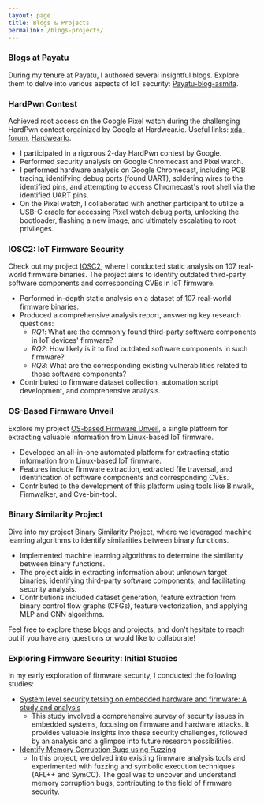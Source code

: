 ```yaml
---
layout: page
title: Blogs & Projects
permalink: /blogs-projects/
---
```


### Blogs at Payatu
During my tenure at Payatu, I authored several insightful blogs. Explore them to delve into various aspects of IoT security: [Payatu-blog-asmita](https://payatu.com/author/asmita-jha/).

### HardPwn Contest

Achieved root access on the Google Pixel watch during the challenging HardPwn contest orgainized by Google at Hardwear.io. Useful links: [xda-forum](https://forum.xda-developers.com/t/how-to-root-google-pixel-watch-using-magisk.4592737/), [HardwearIo](https://media.hardwear.io/hardpwn-usa-2023/).

- I participated in a rigorous 2-day HardPwn contest by Google.
- Performed security analysis on Google Chromecast and Pixel watch.
- I performed hardware analysis on Google Chromecast, including PCB tracing, identifying debug ports (found UART), soldering wires to the identified pins, and attempting to access Chromecast's root shell via the identified UART pins.
- On the Pixel watch, I collaborated with another participant to utilize a USB-C cradle for accessing Pixel watch debug ports, unlocking the bootloader, flashing a new image, and ultimately escalating to root privileges.


### IOSC2: IoT Firmware Security

Check out my project [IOSC2](https://github.com/asmitaj08/IOSC2), where I conducted static analysis on 107 real-world firmware binaries. The project aims to identify outdated third-party software components and corresponding CVEs in IoT firmware.

- Performed in-depth static analysis on a dataset of 107 real-world firmware binaries.
- Produced a comprehensive analysis report, answering key research questions:
  - *RQ1*: What are the commonly found third-party software components in IoT devices' firmware?
  - *RQ2*: How likely is it to find outdated software components in such firmware?
  - *RQ3*: What are the corresponding existing vulnerabilities related to those software components?
- Contributed to firmware dataset collection, automation script development, and comprehensive analysis.

### OS-Based Firmware Unveil

Explore my project [OS-based Firmware Unveil](https://github.com/asmitaj08/OS-based-firmware-unveil), a single platform for extracting valuable information from Linux-based IoT firmware.

- Developed an all-in-one automated platform for extracting static information from Linux-based IoT firmware.
- Features include firmware extraction, extracted file traversal, and identification of software components and corresponding CVEs.
- Contributed to the development of this platform using tools like Binwalk, Firmwalker, and Cve-bin-tool.

### Binary Similarity Project

Dive into my project [Binary Similarity Project](https://github.com/asmitaj08/BinarySimilarityProject), where we leveraged machine learning algorithms to identify similarities between binary functions.

- Implemented machine learning algorithms to determine the similarity between binary functions.
- The project aids in extracting information about unknown target binaries, identifying third-party software components, and facilitating security analysis.
- Contributions included dataset generation, feature extraction from binary control flow graphs (CFGs), feature vectorization, and applying MLP and CNN algorithms.

Feel free to explore these blogs and projects, and don't hesitate to reach out if you have any questions or would like to collaborate!


### Exploring Firmware Security: Initial Studies

In my early exploration of firmware security, I conducted the following studies:

- [System level security tetsing on embedded hardware and firmware: A study and analysis](https://github.com/asmitaj08/embedded_security_generic_studies/blob/main/study_embedded_security_testing.pdf)
     - This study involved a comprehensive survey of security issues in embedded systems, focusing on firmware and hardware attacks. It provides valuable insights into these security challenges, followed by an analysis and a glimpse into future research possibilities.
- [Identify Memory Corruption Bugs using Fuzzing](https://github.com/asmitaj08/embedded_security_generic_studies/blob/main/Fuzzing-to-identify-mem-corruption-bugs.pdf)
    - In this project, we delved into existing firmware analysis tools and experimented with fuzzing and symbolic execution techniques (AFL++ and SymCC). The goal was to uncover and understand memory corruption bugs, contributing to the field of firmware security.